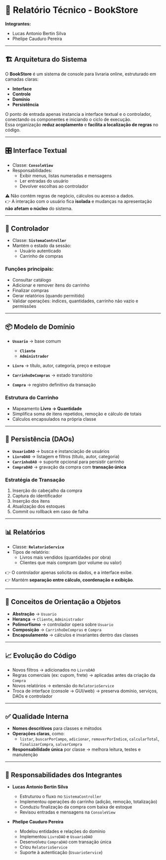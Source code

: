 # 📑 Relatório Técnico - BookStore

**Integrantes:**  
- Lucas Antonio Bertin Silva  
- Phelipe Cauduro Pereira  

---

## 🏗 Arquitetura do Sistema

O **BookStore** é um sistema de console para livraria online, estruturado em camadas claras:

- **Interface**  
- **Controle**  
- **Domínio**  
- **Persistência**

O ponto de entrada apenas instancia a interface textual e o controlador, conectando os componentes e iniciando o ciclo de execução.  
Essa organização **reduz acoplamento** e **facilita a localização de regras** no código.

---

## 🎛 Interface Textual

- Classe: **`ConsoleView`**  
- Responsabilidades:  
  - Exibir menus, listas numeradas e mensagens  
  - Ler entradas do usuário  
  - Devolver escolhas ao controlador  

⚠️ Não contém regras de negócio, cálculos ou acesso a dados.  
👉 A interação com o usuário fica **isolada** e mudanças na apresentação **não afetam o núcleo** do sistema.

---

## 🧩 Controlador

- Classe: **`SistemaController`**  
- Mantém o estado da sessão:  
  - Usuário autenticado  
  - Carrinho de compras  

### Funções principais:
- Consultar catálogo  
- Adicionar e remover itens do carrinho  
- Finalizar compras  
- Gerar relatórios (quando permitido)  
- Validar operações: índices, quantidades, carrinho não vazio e permissões  

---

## 📦 Modelo de Domínio

- **`Usuario`** → base comum  
  - **`Cliente`**  
  - **`Administrador`**  

- **`Livro`** → título, autor, categoria, preço e estoque  
- **`CarrinhoDeCompras`** → estado transitório  
- **`Compra`** → registro definitivo da transação  

### Estrutura do Carrinho
- Mapeamento **Livro → Quantidade**  
- Simplifica soma de itens repetidos, remoção e cálculo de totais  
- Cálculos encapsulados na própria classe  

---

## 💾 Persistência (DAOs)

- **`UsuarioDAO`** → busca e instanciação de usuários  
- **`LivroDAO`** → listagem e filtros (título, autor, categoria)  
- **`CarrinhoDAO`** → suporte opcional para persistir carrinho  
- **`CompraDAO`** → gravação da compra com **transação única**  

### Estratégia de Transação
1. Inserção do cabeçalho da compra  
2. Captura do identificador  
3. Inserção dos itens  
4. Atualização dos estoques  
5. Commit ou rollback em caso de falha  

---

## 📊 Relatórios

- Classe: **`RelatorioService`**  
- Tipos de relatório:  
  - Livros mais vendidos (quantidades por obra)  
  - Clientes que mais compram (por volume ou valor)  

👉 O controlador apenas solicita os dados, e a interface exibe.  
👉 Mantém **separação entre cálculo, coordenação e exibição**.

---

## 🔑 Conceitos de Orientação a Objetos

- **Abstração** → `Usuario`  
- **Herança** → `Cliente`, `Administrador`  
- **Polimorfismo** → controlador opera sobre `Usuario`  
- **Composição** → `CarrinhoDeCompras` e `Compra`  
- **Encapsulamento** → cálculos e invariantes dentro das classes  

---

## 📈 Evolução do Código

- Novos filtros → adicionados no `LivroDAO`  
- Regras comerciais (ex: cupom, frete) → aplicadas antes da criação da `Compra`  
- Novos relatórios → extensão do `RelatorioService`  
- Troca de interface (console → GUI/web) → preserva domínio, serviços, DAOs e controlador  

---

## ✅ Qualidade Interna

- **Nomes descritivos** para classes e métodos  
- **Operações claras**, como:  
  - `listar`, `buscarPorCampo`, `adicionar`, `removerPorIndice`, `calcularTotal`, `finalizarCompra`, `salvarCompra`  
- **Responsabilidade única** por classe → melhora leitura, testes e manutenção  

---

## 👥 Responsabilidades dos Integrantes

- **Lucas Antonio Bertin Silva**  
  - Estruturou o fluxo no `SistemaController`  
  - Implementou operações do carrinho (adição, remoção, totalização)  
  - Conduziu finalização da compra com baixa de estoque  
  - Revisou entradas e mensagens na `ConsoleView`  

- **Phelipe Cauduro Pereira**  
  - Modelou entidades e relações do domínio  
  - Implementou `LivroDAO` e `UsuarioDAO`  
  - Desenvolveu `CompraDAO` com transação única  
  - Criou `RelatorioService`  
  - Suporte à autenticação (`UsuarioService`)  
